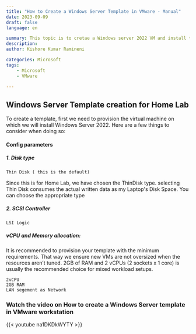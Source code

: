 ```yaml
---
title: "How to Create a Windows Server Template in VMware - Manual"
date: 2023-09-09
draft: false
language: en

summary: This topic is to cretae a Windows server 2022 VM and install the OS and make it as Template. Later create LAB VMs using this template. We will be using VMware workstation Linked Clones for the individual VMs
description:
author: Kishore Kumar Ramineni

categories: Microsoft
tags:
    - Microsoft
    - VMware

---
```

## Windows Server Template creation for Home Lab

To create a template, first we need to provision the virtual machine on which we will install Windows Server 2022. Here are a few things to consider when doing so:

#### Config parameters
##### 1. Disk type
```
Thin Disk ( this is the default)
```
Since this is for Home Lab, we have chosen the ThinDisk type. selecting Thin Disk consumes the actual written data as my Laptop's Disk Space. You can choose the appropriate type
##### 2. SCSI Controller
```
LSI Logic

```

##### vCPU and Memory allocation:
It is recommended to provision your template with the minimum requirements. That way we ensure new VMs are not oversized when the resources aren’t tuned. 2GB of RAM and 2 vCPUs (2 sockets x 1 core) is usually the recommended choice for mixed workload setups.
```
2vCPU
2GB RAM
LAN segement as Network
```


### Watch the video on How to create a Windows Server template in VMware workstation

{{< youtube na1DKDkWYTY >}}

<br>